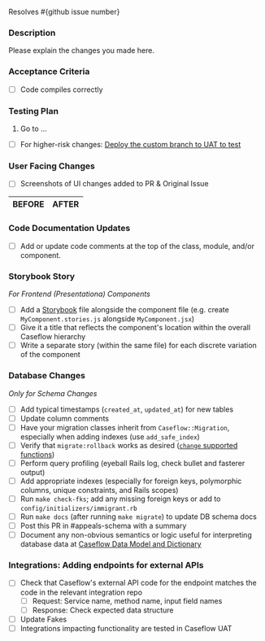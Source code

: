 Resolves #{github issue number}

### Description
Please explain the changes you made here.

### Acceptance Criteria
- [ ] Code compiles correctly

### Testing Plan
1. Go to ...

- [ ] For higher-risk changes: [Deploy the custom branch to UAT to test](https://github.com/department-of-veterans-affairs/appeals-deployment/wiki/Applications---Deploy-Custom-Branch-to-UAT)

### User Facing Changes
 - [ ] Screenshots of UI changes added to PR & Original Issue

 BEFORE|AFTER
 ---|---

### Code Documentation Updates
- [ ] Add or update code comments at the top of the class, module, and/or component.

### Storybook Story
*For Frontend (Presentationa) Components*
* [ ] Add a [Storybook](https://github.com/department-of-veterans-affairs/caseflow/wiki/Documenting-React-Components-with-Storybook) file alongside the component file (e.g. create `MyComponent.stories.js` alongside `MyComponent.jsx`)
* [ ] Give it a title that reflects the component's location within the overall Caseflow hierarchy
* [ ] Write a separate story (within the same file) for each discrete variation of the component

### Database Changes
*Only for Schema Changes*

* [ ] Add typical timestamps (`created_at`, `updated_at`) for new tables
* [ ] Update column comments
* [ ] Have your migration classes inherit from `Caseflow::Migration`, especially when adding indexes (use `add_safe_index`)
* [ ] Verify that `migrate:rollback` works as desired ([`change` supported functions](https://edgeguides.rubyonrails.org/active_record_migrations.html#using-the-change-method))
* [ ] Perform query profiling (eyeball Rails log, check bullet and fasterer output)
* [ ] Add appropriate indexes (especially for foreign keys, polymorphic columns, unique constraints, and Rails scopes)
* [ ] Run `make check-fks`; add any missing foreign keys or add to `config/initializers/immigrant.rb`
* [ ] Run `make docs` (after running `make migrate`) to update DB schema docs
* [ ] Post this PR in #appeals-schema with a summary
* [ ] Document any non-obvious semantics or logic useful for interpreting database data at [Caseflow Data Model and Dictionary](https://github.com/department-of-veterans-affairs/caseflow/wiki/Caseflow-Data-Model-and-Dictionary)

### Integrations: Adding endpoints for external APIs
* [ ] Check that Caseflow's external API code for the endpoint matches the code in the relevant integration repo
  * [ ] Request: Service name, method name, input field names
  * [ ] Response: Check expected data structure
* [ ] Update Fakes
* [ ] Integrations impacting functionality are tested in Caseflow UAT
